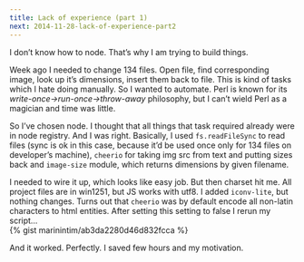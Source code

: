 ```yaml
---
title: Lack of experience (part 1)
next: 2014-11-28-lack-of-experience-part2
---
```

I don’t know how to node. That’s why I am trying to build things.

Week ago I needed to change 134 files. Open file, find corresponding image, look up it’s dimensions, insert them back to file. This is kind of tasks which I hate doing manually. So I wanted to automate. Perl is known for its *write-once→run-once→throw-away* philosophy, but I can’t wield Perl as a magician and time was little.

So I’ve chosen node. I thought that all things that task required already were in node registry. And I was right. Basically, I used `fs.readFileSync` to read files (sync is ok in this case, because it’d be used once only for 134 files on developer’s machine), `cheerio` for taking img src from text and putting sizes back and `image-size` module, which returns dimensions by given filename.

I needed to wire it up, which looks like easy job. But then charset hit me. All project files are in win1251, but JS works with utf8. I added `iconv-lite`, but nothing changes. Turns out that `cheerio` was by default encode all non-latin characters to html entities. After setting this setting to false I rerun my script…  
{% gist marinintim/ab3da2280d46d832fcca %}

And it worked. Perfectly. I saved few hours and my motivation.